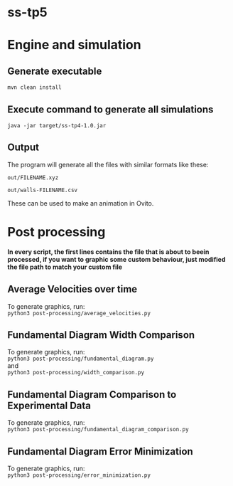 # ss-tp5
# Engine and simulation
## Generate executable
`mvn clean install`

## Execute command to generate all simulations

`java -jar target/ss-tp4-1.0.jar`

## Output
The program will generate all the files with similar formats like these:

`out/FILENAME.xyz`

`out/walls-FILENAME.csv`

These can be used to make an animation in Ovito.

# Post processing

**In every script, the first lines contains the file that is about to beein processed, if you want to graphic some custom behaviour, just modified the file path to match your custom file**

## Average Velocities over time
To generate graphics, run: \
`python3 post-processing/average_velocities.py`

## Fundamental Diagram Width Comparison
To generate graphics, run: \
`python3 post-processing/fundamental_diagram.py` \
and \
`python3 post-processing/width_comparison.py`

## Fundamental Diagram Comparison to Experimental Data
To generate graphics, run: \
`python3 post-processing/fundamental_diagram_comparison.py`

## Fundamental Diagram Error Minimization
To generate graphics, run: \
`python3 post-processing/error_minimization.py`